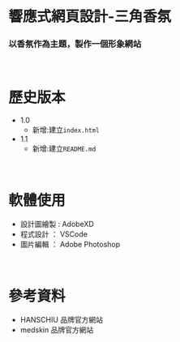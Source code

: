 # 響應式網頁設計-三角香氛
### 以香氛作為主題，製作一個形象網站
&nbsp;


#  歷史版本
* 1.0
    * 新增:建立`index.html`
* 1.1
    * 新增:建立`README.md`

&nbsp;
# 軟體使用
* 設計圖繪製 : AdobeXD
* 程式設計 ： VSCode
* 圖片編輯 ： Adobe Photoshop

&nbsp;
# 參考資料
* HANSCHIU 品牌官方網站
* medskin 品牌官方網站